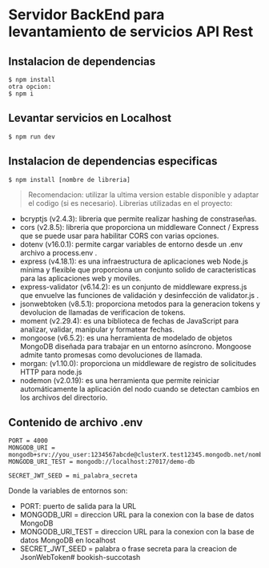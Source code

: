 # Servidor BackEnd para levantamiento de servicios API Rest

## Instalacion de dependencias
```
$ npm install
otra opcion:
$ npm i
```

## Levantar servicios en Localhost
```
$ npm run dev
```

## Instalacion de dependencias especificas
```
$ npm install [nombre de libreria]
```
> Recomendacion: utilizar la ultima version estable disponible y adaptar el codigo (si es necesario). 
Librerias utilizadas en el proyecto:
- bcryptjs (v2.4.3): libreria que permite realizar hashing de constraseñas.
- cors (v2.8.5): libreria que proporciona un middleware Connect / Express que se puede usar para habilitar CORS con varias opciones.
- dotenv (v16.0.1): permite cargar variables de entorno desde un .env archivo a process.env .
- express (v4.18.1): es una infraestructura de aplicaciones web Node.js mínima y flexible que proporciona un conjunto solido de caracteristicas para las aplicaciones web y moviles.
- express-validator (v6.14.2): es un conjunto de middleware express.js que envuelve las funciones de validación y desinfección de validator.js .
- jsonwebtoken (v8.5.1): proporciona metodos para la generacion tokens y devolucion de llamadas de verificacion de tokens.
- moment (v2.29.4): es una biblioteca de fechas de JavaScript para analizar, validar, manipular y formatear fechas.
- mongoose (v6.5.2): es una herramienta de modelado de objetos MongoDB diseñada para trabajar en un entorno asíncrono. Mongoose admite tanto promesas como devoluciones de llamada.
- morgan: (v1.10.0): proporciona un middleware de registro de solicitudes HTTP para node.js
- nodemon (v2.0.19): es una herramienta que permite reiniciar automáticamente la aplicación del nodo cuando se detectan cambios en los archivos del directorio.

## Contenido de archivo .env
```
PORT = 4000
MONGODB_URI = mongodb+srv://you_user:1234567abcde@clusterX.test12345.mongodb.net/nombre_servicio
MONGODB_URI_TEST = mongodb://localhost:27017/demo-db

SECRET_JWT_SEED = mi_palabra_secreta
```
Donde la variables de entornos son:
- PORT: puerto de salida para la URL 
- MONGODB_URI = direccion URL para la conexion con la base de datos MongoDB
- MONGODB_URI_TEST = direccion URL para la conexion con la base de datos MongoDB en localhost
- SECRET_JWT_SEED = palabra o frase secreta para la creacion de JsonWebToken# bookish-succotash
